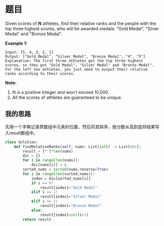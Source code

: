# 题目

Given scores of **N** athletes, find their relative ranks and the people with the top three highest scores, who will be awarded medals: "Gold Medal", "Silver Medal" and "Bronze Medal".

**Example 1:**

```
Input: [5, 4, 3, 2, 1]
Output: ["Gold Medal", "Silver Medal", "Bronze Medal", "4", "5"]
Explanation: The first three athletes got the top three highest scores, so they got "Gold Medal", "Silver Medal" and "Bronze Medal". For the left two athletes, you just need to output their relative ranks according to their scores.
```



**Note:**

1. N is a positive integer and won't exceed 10,000.
2. All the scores of athletes are guaranteed to be unique.

## 我的思路

先用一个字典记录原数组中元素的位置，然后将其排序，按分数从高到底将结果写入result数组中。

```python
class Solution:
    def findRelativeRanks(self, nums: List[int]) -> List[str]:
        result = [""]*len(nums)
        dic = {}
        for i in range(len(nums)):
            dic[nums[i]] = i
        sorted_nums = sorted(nums,reverse=True)
        for i in range(len(sorted_nums)):
            index = dic[sorted_nums[i]]
            if i == 0:
                result[index]="Gold Medal"
            elif i == 1:
                result[index]="Silver Medal"
            elif i == 2:
                result[index]="Bronze Medal"
            else:
                result[index]=str(i+1)
        return result
```


